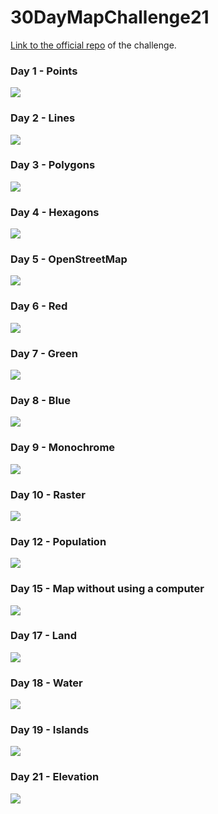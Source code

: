 # 30DayMapChallenge21

[Link to the official repo](https://github.com/tjukanovt/30DayMapChallenge) of the challenge.

### Day 1 - Points

![](day01_points/plot.png)

### Day 2 - Lines

![](day02_lines/plot.png)

### Day 3 - Polygons

![](day03_polygons/plot.png)

### Day 4 - Hexagons

![](day04_hexagons/plot.png)

### Day 5 - OpenStreetMap

![](day05_osm/plot.png)

### Day 6 - Red

![](day06_red/plot.png)

### Day 7 - Green

![](day07_green/plot.png)

### Day 8 - Blue

![](day08_blue/plot30.png)

### Day 9 - Monochrome

![](day09_monochrome/plot.png)

### Day 10 - Raster

![](day10_raster/plot.png)

### Day 12 - Population

![](day12_population/plot.png)

### Day 15 - Map without using a computer

![](day15_withoutcomputer/plot.jpeg)

### Day 17 - Land

![](day17_land/plot.png)

### Day 18 - Water

![](day18_water/plot.png)

### Day 19 - Islands

![](day19_islands/plot.png)

### Day 21 - Elevation

![](day21_elevation/plot.png)
